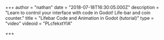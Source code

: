 +++
author = "nathan"
date = "2018-07-18T16:30:05.000Z"
description = "Learn to control your interface with code in Godot! Life-bar and coin counter."
title = "Lifebar Code and Animation in Godot (tutorial)"
type = "video"
videoid = "PLcfekxtYlA"

+++

